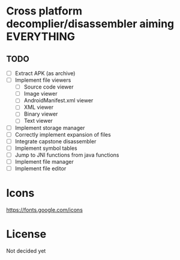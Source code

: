 # Cross platform decomplier/disassembler aiming EVERYTHING

## TODO

- [ ] Extract APK (as archive)
- [ ] Implement file viewers
    - [ ] Source code viewer
    - [ ] Image viewer
    - [ ] AndroidManifest.xml viewer
    - [ ] XML viewer
    - [ ] Binary viewer
    - [ ] Text viewer
- [ ] Implement storage manager
- [ ] Correctly implement expansion of files
- [ ] Integrate capstone disassembler
- [ ] Implement symbol tables
- [ ] Jump to JNI functions from java functions
- [ ] Implement file manager
- [ ] Implement file editor

# Icons

https://fonts.google.com/icons

# License

Not decided yet

